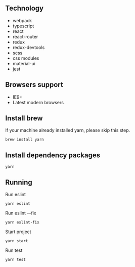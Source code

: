 ## Technology

- webpack
- typescript
- react
- react-router
- redux
- redux-devtools
- scss
- css modules
- material-ui
- jest

## Browsers support

- IE9+
- Latest modern browsers

## Install brew

If your machine already installed yarn, please skip this step.

```shell
brew install yarn
```

## Install dependency packages

```shell
yarn
```

## Running

Run eslint

```shell
yarn eslint
```

Run eslint --fix

```shell
yarn eslint-fix
```

Start project

```shell
yarn start
```

Run test

```shell
yarn test
```
